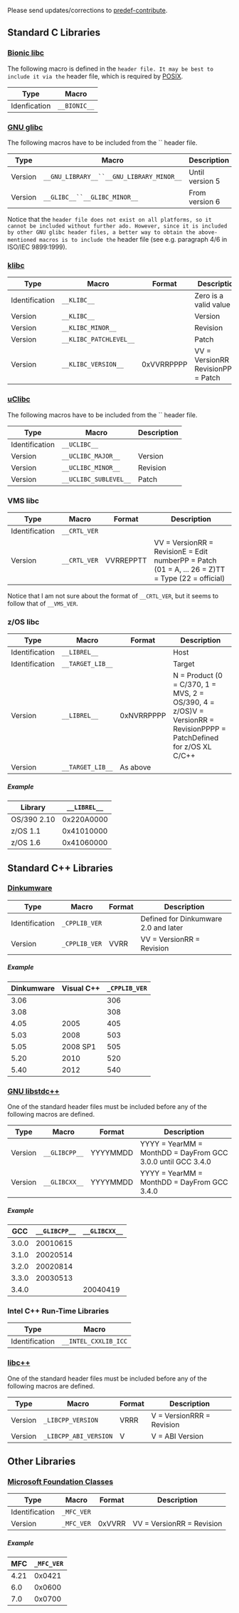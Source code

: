 
 Please send updates/corrections to [predef-contribute](mailto:predef-contribute@lists.sourceforge.net).

## Standard C Libraries ##

### [Bionic libc](http://en.wikipedia.org/wiki/Bionic_%28software%29) ###

The following macro is defined in the `` header file. It may be best to include it via the `` header file, which is required by [POSIX](http://pubs.opengroup.org/onlinepubs/009695299/basedefs/sys/types.h.html).

Type|Macro
---|---
Idenfication|`__BIONIC__`

### [GNU glibc](http://en.wikipedia.org/wiki/Glibc) ###

The following macros have to be included from the `` header file.

Type|Macro|Description
---|---|---
Version|`__GNU_LIBRARY__``__GNU_LIBRARY_MINOR__`|Until version 5
Version|`__GLIBC__``__GLIBC_MINOR__`|From version 6

Notice that the `` header file does not exist on all platforms, so it cannot be included without further ado. However, since it is included by other GNU glibc header files, a better way to obtain the above-mentioned macros is to include the `` header file (see e.g. paragraph 4/6 in ISO/IEC 9899:1999).

### [klibc](http://en.wikipedia.org/wiki/Klibc) ###

Type|Macro|Format|Description
---|---|---|---
Identification|`__KLIBC__`| |Zero is a valid value
Version|`__KLIBC__`| |Version
Version|`__KLIBC_MINOR__`| |Revision
Version|`__KLIBC_PATCHLEVEL__`| |Patch
Version|`__KLIBC_VERSION__`|0xVVRRPPPP|VV = VersionRR = RevisionPPPP = Patch

### [uClibc](http://en.wikipedia.org/wiki/Uclibc) ###

The following macros have to be included from the `` header file.

Type|Macro|Description
---|---|---
Identification|`__UCLIBC__`|
Version|`__UCLIBC_MAJOR__`|Version
Version|`__UCLIBC_MINOR__`|Revision
Version|`__UCLIBC_SUBLEVEL__`|Patch

### VMS libc ###

Type|Macro|Format|Description
---|---|---|---
Identification|`__CRTL_VER`| |
Version|`__CRTL_VER`|VVRREPPTT|VV = VersionRR = RevisionE = Edit numberPP = Patch (01 = A, ... 26 = Z)TT = Type (22 = official)

Notice that I am not sure about the format of `__CRTL_VER`, but it seems to follow that of `__VMS_VER`.

### z/OS libc ###

Type|Macro|Format|Description
---|---|---|---
Identification|`__LIBREL__`| |Host
Identification|`__TARGET_LIB__`| |Target
Version|`__LIBREL__`|0xNVRRPPPP|N = Product (0 = C/370, 1 = MVS, 2 = OS/390, 4 = z/OS)V = VersionRR = RevisionPPPP = PatchDefined for z/OS XL C/C++
Version|`__TARGET_LIB__`|As above|

##### Example #####

Library|`__LIBREL__`
---|---
OS/390 2.10|0x220A0000
z/OS 1.1|0x41010000
z/OS 1.6|0x41060000

## Standard C++ Libraries ##

### [Dinkumware](http://en.wikipedia.org/wiki/Dinkumware) ###

Type|Macro|Format|Description
---|---|---|---
Identification|`_CPPLIB_VER`| |Defined for Dinkumware 2.0 and later
Version|`_CPPLIB_VER`|VVRR|VV = VersionRR = Revision

##### Example #####

Dinkumware|Visual C++|`_CPPLIB_VER`
---|---|---
3.06||306
3.08||308
4.05|2005|405
5.03|2008|503
5.05|2008 SP1|505
5.20|2010|520
5.40|2012|540

### [GNU libstdc++](http://gcc.gnu.org/libstdc++/) ###

One of the standard header files must be included before any of the following macros are defined.

Type|Macro|Format|Description
---|---|---|---
Version|`__GLIBCPP__`|YYYYMMDD|YYYY = YearMM = MonthDD = DayFrom GCC 3.0.0 until GCC 3.4.0
Version|`__GLIBCXX__`|YYYYMMDD|YYYY = YearMM = MonthDD = DayFrom GCC 3.4.0

##### Example #####

GCC|`__GLIBCPP__`|`__GLIBCXX__`
---|---|---
3.0.0|20010615|
3.1.0|20020514|
3.2.0|20020814|
3.3.0|20030513|
3.4.0| |20040419

### Intel C++ Run-Time Libraries ###

Type|Macro
---|---
Identification|`__INTEL_CXXLIB_ICC`

### [libc++](http://libcxx.llvm.org/) ###

One of the standard header files must be included before any of the following macros are defined.

Type|Macro|Format|Description
---|---|---|---
Version|`_LIBCPP_VERSION`|VRRR|V = VersionRRR = Revision
Version|`_LIBCPP_ABI_VERSION`|V|V = ABI Version

## Other Libraries ##

### [Microsoft Foundation Classes](http://en.wikipedia.org/wiki/Microsoft_Foundation_Classes) ###

Type|Macro|Format|Description
---|---|---|---
Identification|`_MFC_VER`| |
Version|`_MFC_VER`|0xVVRR|VV = VersionRR = Revision

##### Example #####

MFC|`_MFC_VER`
---|---
4.21|0x0421
6.0|0x0600
7.0|0x0700

